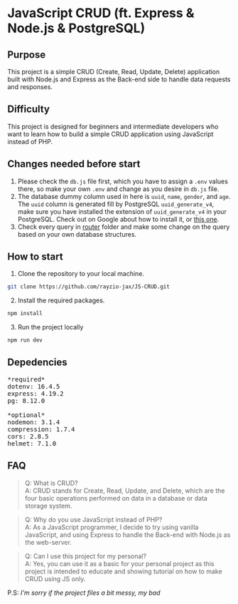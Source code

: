# JavaScript CRUD (ft. Express & Node.js & PostgreSQL)

## Purpose

This project is a simple CRUD (Create, Read, Update, Delete) application built with Node.js and Express as the Back-end side to handle data requests and responses.

## Difficulty

This project is designed for beginners and intermediate developers who want to learn how to build a simple CRUD application using JavaScript instead of PHP.

## Changes needed before start

1. Please check the `db.js` file first, which you have to assign a `.env` values there, so make your own `.env` and change as you desire in `db.js` file.
2. The database dummy column used in here is `uuid`, `name`, `gender`, and `age`. The `uuid` column is generated fill by PostgreSQL `uuid_generate_v4`, make sure you have installed the extension of `uuid_generate_v4` in your PostgreSQL. Check out on Google about how to install it, or [this one](https://stackoverflow.com/questions/12505158/generating-a-uuid-in-postgres-for-insert-statement).
3. Check every query in [router](https://github.com/rayzio-jax/JS-CRUD/tree/master/router) folder and make some change on the query based on your own database structures.

## How to start

1. Clone the repository to your local machine.

```bash
git clone https://github.com/rayzio-jax/JS-CRUD.git
```

2. Install the required packages.

```bash
npm install
```

3. Run the project locally

```bash
npm run dev
```

## Depedencies

<pre>
*required*
dotenv: 16.4.5
express: 4.19.2
pg: 8.12.0

*optional*
nodemon: 3.1.4
compression: 1.7.4
cors: 2.8.5
helmet: 7.1.0
</pre>

## FAQ
>
>Q: What is CRUD? </br>
A: CRUD stands for Create, Read, Update, and Delete, which are the four basic operations performed on data in a database or data storage system.

>Q: Why do you use JavaScript instead of PHP? </br>
A: As a JavaScript programmer, I decide to try using vanilla JavaScript, and using Express to handle the Back-end with Node.js as the web-server.

>Q: Can I use this project for my personal? </br>
A: Yes, you can use it as a basic for your personal project as this project is intended to educate and showing tutorial on how to make CRUD using JS only.

P.S: *I'm sorry if the project files a bit messy, my bad*
